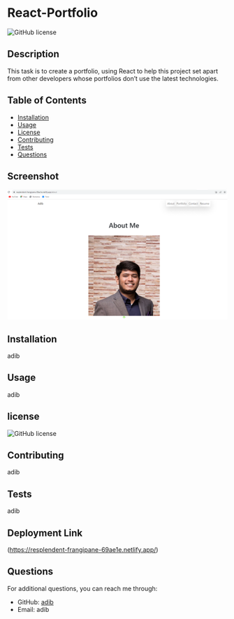 # React-Portfolio
![GitHub license](https://img.shields.io/badge/license-MIT-red)
## Description
This task is to create a portfolio, using React to help this project set apart from other developers whose portfolios don’t use the latest technologies.
## Table of Contents
- [Installation](#installation)
- [Usage](#usage)
- [License](#license)
- [Contributing](#contributing)
- [Tests](#tests)
- [Questions](#questions)

## Screenshot
![Deployment](./public/images/Screenshot%202023-10-14%20143358.png)
## Installation
adib

## Usage
adib

## license

![GitHub license](https://img.shields.io/badge/license-MIT-red)

## Contributing
adib

## Tests
adib

## Deployment Link
(https://resplendent-frangipane-69ae1e.netlify.app/)

## Questions
For additional questions, you can reach me through:

- GitHub: [adib](https://github.com/adib)
- Email: adib